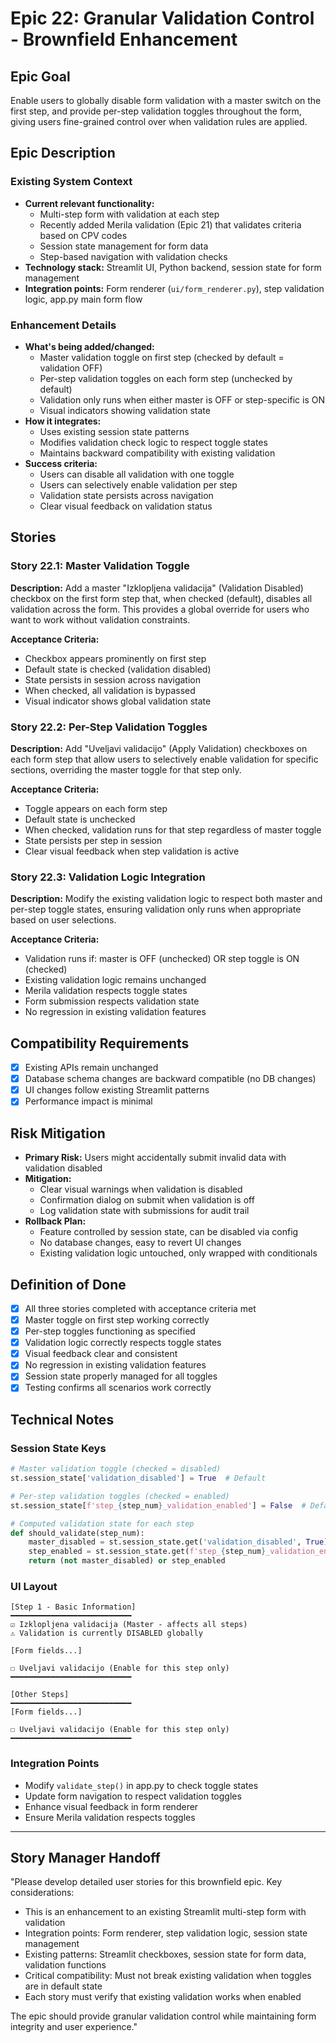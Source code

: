# Epic 22: Granular Validation Control - Brownfield Enhancement

## Epic Goal

Enable users to globally disable form validation with a master switch on the first step, and provide per-step validation toggles throughout the form, giving users fine-grained control over when validation rules are applied.

## Epic Description

### Existing System Context

- **Current relevant functionality:** 
  - Multi-step form with validation at each step
  - Recently added Merila validation (Epic 21) that validates criteria based on CPV codes
  - Session state management for form data
  - Step-based navigation with validation checks
- **Technology stack:** Streamlit UI, Python backend, session state for form management
- **Integration points:** Form renderer (`ui/form_renderer.py`), step validation logic, app.py main form flow

### Enhancement Details

- **What's being added/changed:** 
  - Master validation toggle on first step (checked by default = validation OFF)
  - Per-step validation toggles on each form step (unchecked by default)
  - Validation only runs when either master is OFF or step-specific is ON
  - Visual indicators showing validation state
- **How it integrates:** 
  - Uses existing session state patterns
  - Modifies validation check logic to respect toggle states
  - Maintains backward compatibility with existing validation
- **Success criteria:** 
  - Users can disable all validation with one toggle
  - Users can selectively enable validation per step
  - Validation state persists across navigation
  - Clear visual feedback on validation status

## Stories

### Story 22.1: Master Validation Toggle
**Description:** Add a master "Izklopljena validacija" (Validation Disabled) checkbox on the first form step that, when checked (default), disables all validation across the form. This provides a global override for users who want to work without validation constraints.

**Acceptance Criteria:**
- Checkbox appears prominently on first step
- Default state is checked (validation disabled)
- State persists in session across navigation
- When checked, all validation is bypassed
- Visual indicator shows global validation state

### Story 22.2: Per-Step Validation Toggles
**Description:** Add "Uveljavi validacijo" (Apply Validation) checkboxes on each form step that allow users to selectively enable validation for specific sections, overriding the master toggle for that step only.

**Acceptance Criteria:**
- Toggle appears on each form step
- Default state is unchecked
- When checked, validation runs for that step regardless of master toggle
- State persists per step in session
- Clear visual feedback when step validation is active

### Story 22.3: Validation Logic Integration
**Description:** Modify the existing validation logic to respect both master and per-step toggle states, ensuring validation only runs when appropriate based on user selections.

**Acceptance Criteria:**
- Validation runs if: master is OFF (unchecked) OR step toggle is ON (checked)
- Existing validation logic remains unchanged
- Merila validation respects toggle states
- Form submission respects validation state
- No regression in existing validation features

## Compatibility Requirements

- [x] Existing APIs remain unchanged
- [x] Database schema changes are backward compatible (no DB changes)
- [x] UI changes follow existing Streamlit patterns
- [x] Performance impact is minimal

## Risk Mitigation

- **Primary Risk:** Users might accidentally submit invalid data with validation disabled
- **Mitigation:** 
  - Clear visual warnings when validation is disabled
  - Confirmation dialog on submit when validation is off
  - Log validation state with submissions for audit trail
- **Rollback Plan:** 
  - Feature controlled by session state, can be disabled via config
  - No database changes, easy to revert UI changes
  - Existing validation logic untouched, only wrapped with conditionals

## Definition of Done

- [x] All three stories completed with acceptance criteria met
- [x] Master toggle on first step working correctly
- [x] Per-step toggles functioning as specified
- [x] Validation logic correctly respects toggle states
- [x] Visual feedback clear and consistent
- [x] No regression in existing validation features
- [x] Session state properly managed for all toggles
- [x] Testing confirms all scenarios work correctly

## Technical Notes

### Session State Keys
```python
# Master validation toggle (checked = disabled)
st.session_state['validation_disabled'] = True  # Default

# Per-step validation toggles (checked = enabled)
st.session_state[f'step_{step_num}_validation_enabled'] = False  # Default

# Computed validation state for each step
def should_validate(step_num):
    master_disabled = st.session_state.get('validation_disabled', True)
    step_enabled = st.session_state.get(f'step_{step_num}_validation_enabled', False)
    return (not master_disabled) or step_enabled
```

### UI Layout
```
[Step 1 - Basic Information]
━━━━━━━━━━━━━━━━━━━━━━━━━━━
☑ Izklopljena validacija (Master - affects all steps)
⚠️ Validation is currently DISABLED globally

[Form fields...]

☐ Uveljavi validacijo (Enable for this step only)
━━━━━━━━━━━━━━━━━━━━━━━━━━━

[Other Steps]
━━━━━━━━━━━━━━━━━━━━━━━━━━━
[Form fields...]

☐ Uveljavi validacijo (Enable for this step only)
━━━━━━━━━━━━━━━━━━━━━━━━━━━
```

### Integration Points
- Modify `validate_step()` in app.py to check toggle states
- Update form navigation to respect validation toggles
- Enhance visual feedback in form renderer
- Ensure Merila validation respects toggles

---

## Story Manager Handoff

"Please develop detailed user stories for this brownfield epic. Key considerations:

- This is an enhancement to an existing Streamlit multi-step form with validation
- Integration points: Form renderer, step validation logic, session state management
- Existing patterns: Streamlit checkboxes, session state for form data, validation functions
- Critical compatibility: Must not break existing validation when toggles are in default state
- Each story must verify that existing validation works when enabled

The epic should provide granular validation control while maintaining form integrity and user experience."